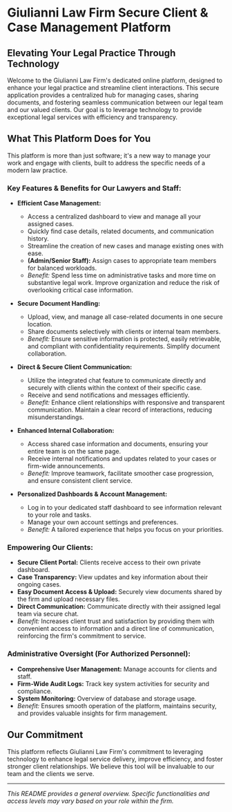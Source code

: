 # Giulianni Law Firm Secure Client & Case Management Platform

## Elevating Your Legal Practice Through Technology

Welcome to the Giulianni Law Firm's dedicated online platform, designed to enhance your legal practice and streamline client interactions. This secure application provides a centralized hub for managing cases, sharing documents, and fostering seamless communication between our legal team and our valued clients. Our goal is to leverage technology to provide exceptional legal services with efficiency and transparency.

## What This Platform Does for You

This platform is more than just software; it's a new way to manage your work and engage with clients, built to address the specific needs of a modern law practice.

### Key Features & Benefits for Our Lawyers and Staff:

*   **Efficient Case Management:**
    *   Access a centralized dashboard to view and manage all your assigned cases.
    *   Quickly find case details, related documents, and communication history.
    *   Streamline the creation of new cases and manage existing ones with ease.
    *   **(Admin/Senior Staff):** Assign cases to appropriate team members for balanced workloads.
    *   *Benefit:* Spend less time on administrative tasks and more time on substantive legal work. Improve organization and reduce the risk of overlooking critical case information.

*   **Secure Document Handling:**
    *   Upload, view, and manage all case-related documents in one secure location.
    *   Share documents selectively with clients or internal team members.
    *   *Benefit:* Ensure sensitive information is protected, easily retrievable, and compliant with confidentiality requirements. Simplify document collaboration.

*   **Direct & Secure Client Communication:**
    *   Utilize the integrated chat feature to communicate directly and securely with clients within the context of their specific case.
    *   Receive and send notifications and messages efficiently.
    *   *Benefit:* Enhance client relationships with responsive and transparent communication. Maintain a clear record of interactions, reducing misunderstandings.

*   **Enhanced Internal Collaboration:**
    *   Access shared case information and documents, ensuring your entire team is on the same page.
    *   Receive internal notifications and updates related to your cases or firm-wide announcements.
    *   *Benefit:* Improve teamwork, facilitate smoother case progression, and ensure consistent client service.

*   **Personalized Dashboards & Account Management:**
    *   Log in to your dedicated staff dashboard to see information relevant to your role and tasks.
    *   Manage your own account settings and preferences.
    *   *Benefit:* A tailored experience that helps you focus on your priorities.

### Empowering Our Clients:

*   **Secure Client Portal:** Clients receive access to their own private dashboard.
*   **Case Transparency:** View updates and key information about their ongoing cases.
*   **Easy Document Access & Upload:** Securely view documents shared by the firm and upload necessary files.
*   **Direct Communication:** Communicate directly with their assigned legal team via secure chat.
*   *Benefit:* Increases client trust and satisfaction by providing them with convenient access to information and a direct line of communication, reinforcing the firm's commitment to service.

### Administrative Oversight (For Authorized Personnel):

*   **Comprehensive User Management:** Manage accounts for clients and staff.
*   **Firm-Wide Audit Logs:** Track key system activities for security and compliance.
*   **System Monitoring:** Overview of database and storage usage.
*   *Benefit:* Ensures smooth operation of the platform, maintains security, and provides valuable insights for firm management.

## Our Commitment

This platform reflects Giulianni Law Firm's commitment to leveraging technology to enhance legal service delivery, improve efficiency, and foster stronger client relationships. We believe this tool will be invaluable to our team and the clients we serve.

---

*This README provides a general overview. Specific functionalities and access levels may vary based on your role within the firm.*
